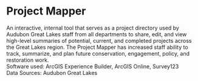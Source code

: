 # Project Mapper 
An interactive, internal tool that serves as a project directory used by Audubon Great Lakes staff from all departments to share, edit, and view high-level summaries of potential, current, and completed projects across the Great Lakes region. The Project Mapper has increased staff ability to track, summarize, and plan future conservation, engagement, policy, and restoration work.  
Software used: ArcGIS Experience Builder, ArcGIS Online, Survey123  
Data Sources: Audubon Great Lakes